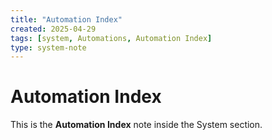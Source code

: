 ```yaml
---
title: "Automation Index"
created: 2025-04-29
tags: [system, Automations, Automation Index]
type: system-note
---
```


# Automation Index

This is the **Automation Index** note inside the System section.
